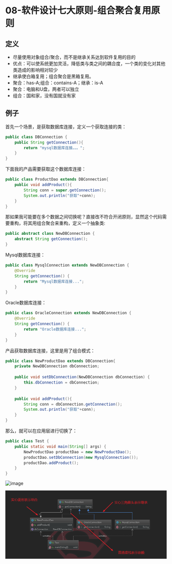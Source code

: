 # 08-软件设计七大原则-组合聚合复用原则

## 定义

* 尽量使用对象组合/聚合，而不是继承关系达到软件复用的目的
* 优点：可以使系统更加灵活，降低类与类之间的耦合度，一个类的变化对其他类造成的影响相对较少
* 继承使白箱复用；组合聚合是黑箱复用。
* 聚合：has-A;组合：contains-A；继承：is-A
* 聚合：电脑和U盘，两者可以独立
* 组合：国和家，没有国就没有家

## 例子

首先一个场景，是获取数据库连接，定义一个获取连接的类：


```java
public class DBConnection {
    public String getConnection(){
        return "mysql数据库连接。。。";
    }
}
```


下面我的产品需要获取这个数据库连接：


```java
public class ProductDao extends DBConnection{
    public void addProduct(){
        String conn = super.getConnection();
        System.out.println("获取"+conn);
    }
}
```
那如果我可能要在多个数据之间切换呢？直接改不符合开闭原则，显然这个代码需要重构，将其用组合聚合来重构，定义一个抽象类:



```java
public abstract class NewDBConnection {
    abstract String getConnection();
}
```

Mysql数据库连接：


```java
public class MysqlConnection extends NewDBConnection {
    @Override
    String getConnection() {
        return "Mysql数据库连接...";
    }
}
```
Oracle数据库连接：

```java
public class OracleConnection extends NewDBConnection {
    @Override
    String getConnection() {
        return "Oracle数据库连接...";
    }
}
```
产品获取数据库连接，这里是用了组合模式：

```java
public class NewProductDao extends DBConnection{
    private NewDBConnection dbConnection;

    public void setDbConnection(NewDBConnection dbConnection) {
        this.dbConnection = dbConnection;
    }

    public void addProduct(){
        String conn = dbConnection.getConnection();
        System.out.println("获取"+conn);
    }
}
```
那么，就可以在应用层进行切换了：


```java
public class Test {
    public static void main(String[] args) {
        NewProductDao productDao = new NewProductDao();
        productDao.setDbConnection(new MysqlConnection());
        productDao.addProduct();
    }
}
```
![image](http://bloghello.oursnail.cn/pattern8-1.png)

<div align="center">
    <img src="../pic/pattern/pattern8-1.png" >
</div>